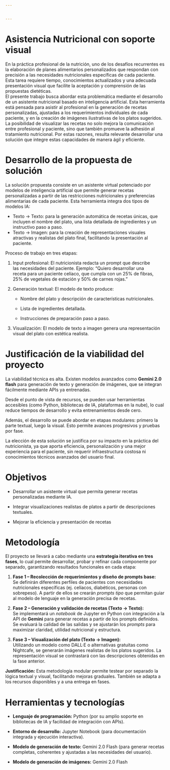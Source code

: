 ```yaml
---


---
```


<h1 id="asistencia-nutricional-con-soporte-visual">Asistencia Nutricional con soporte visual</h1>
<p>En la práctica profesional de la nutrición, uno de los desafíos recurrentes es la elaboración de planes alimentarios personalizados que respondan con precisión a las necesidades nutricionales específicas de cada paciente. Esta tarea requiere tiempo, conocimientos actualizados y una adecuada presentación visual que facilite la aceptación y comprensión de las propuestas dietéticas.<br>
El presente trabajo busca abordar esta problemática mediante el desarrollo de un asistente nutricional basado en inteligencia artificial. Esta herramienta está pensada para asistir al profesional en la generación de recetas personalizadas, ajustadas a los requerimientos individuales de cada paciente, y en la creación de imágenes ilustrativas de los platos sugeridos. La posibilidad de visualizar las recetas no solo mejora la comunicación entre profesional y paciente, sino que también promueve la adhesión al tratamiento nutricional. Por estas razones, resulta relevante desarrollar una solución que integre estas capacidades de manera ágil y eficiente.</p>
<h1 id="desarrollo-de-la-propuesta-de-solución">Desarrollo de la propuesta de solución</h1>
<p>La solución propuesta consiste en un asistente virtual potenciado por modelos de inteligencia artificial que permite generar recetas personalizadas a partir de las restricciones nutricionales y preferencias alimentarias de cada paciente. Esta herramienta integra dos tipos de modelos IA:</p>
<ul>
<li>Texto → Texto: para la generación automática de recetas únicas, que incluyen el nombre del plato, una lista detallada de ingredientes y un instructivo paso a paso.</li>
<li>Texto → Imagen: para la creación de representaciones visuales atractivas y realistas del plato final, facilitando la presentación al paciente.</li>
</ul>
<p>Proceso de trabajo en tres etapas:</p>
<ol>
<li>
<p>Input profesional: El nutricionista redacta un prompt que describe<br>
las necesidades del paciente. Ejemplo: “Quiero desarrollar una<br>
receta para un paciente celíaco, que cumpla con un 25% de fibras,<br>
25% de vegetales de estación y 50% de carnes rojas.”</p>
</li>
<li>
<p>Generación textual: El modelo de texto produce:</p>
<ul>
<li>
<p>Nombre del plato y descripción de características nutricionales.</p>
</li>
<li>
<p>Lista de ingredientes detallada.</p>
</li>
<li>
<p>Instrucciones de preparación paso a paso.</p>
</li>
</ul>
</li>
<li>
<p>Visualización: El modelo de texto a imagen genera una representación visual del plato con estética realista.</p>
</li>
</ol>
<h1 id="justificación-de-la-viabilidad-del-proyecto">Justificación de la viabilidad del proyecto</h1>
<p>La viabilidad técnica es alta. Existen modelos avanzados como <strong>Gemini 2.0 flash</strong> para generación de texto y  generación de imágenes, que se integran fácilmente mediante APIs ya entrenadas.</p>
<p>Desde el punto de vista de recursos, se pueden usar herramientas accesibles (como Python, bibliotecas de IA, plataformas en la nube), lo cual reduce tiempos de desarrollo y evita entrenamientos desde cero.</p>
<p>Además, el desarrollo se puede abordar en etapas modulares: primero la parte textual, luego la visual. Esto permite avances progresivos y pruebas por fase.</p>
<p>La elección de esta solución se justifica por su impacto en la práctica del nutricionista, ya que aporta eficiencia, personalización y una mejor experiencia para el paciente, sin requerir infraestructura costosa ni conocimientos técnicos avanzados del usuario final.</p>
<h1 id="objetivos">Objetivos</h1>
<ul>
<li>
<p>Desarrollar un asistente virtual que permita generar recetas personalizadas mediante IA.</p>
</li>
<li>
<p>Integrar visualizaciones realistas de platos a partir de descripciones textuales.</p>
</li>
<li>
<p>Mejorar la eficiencia y presentación de recetas</p>
</li>
</ul>
<h1 id="metodología">Metodología</h1>
<p>El proyecto se llevará a cabo mediante una <strong>estrategia iterativa en tres fases</strong>, lo cual permite desarrollar, probar y refinar cada componente por separado, garantizando resultados funcionales en cada etapa:</p>
<ol>
<li>
<p><strong>Fase 1 – Recolección de requerimientos y diseño de prompts base:</strong><br>
Se definirán diferentes perfiles de pacientes con necesidades nutricionales específicas (ej. celíacos, diabéticos, personas con sobrepeso). A partir de ellos se crearán <em>prompts tipo</em> que permitan guiar al modelo de lenguaje en la generación precisa de recetas.</p>
</li>
<li>
<p><strong>Fase 2 – Generación y validación de recetas (Texto → Texto):</strong><br>
Se implementará un <em>notebook</em> de Jupyter en Python con integración a la API de <strong>Gemini</strong> para generar recetas a partir de los prompts definidos. Se evaluará la calidad de las salidas y se ajustarán los <em>prompts</em> para maximizar claridad, utilidad nutricional y estructura.</p>
</li>
<li>
<p><strong>Fase 3 – Visualización del plato (Texto → Imagen):</strong><br>
Utilizando un modelo como DALL·E o alternativas gratuitas como Nightcafe, se generarán imágenes realistas de los platos sugeridos. La representación visual se contrastará con las descripciones obtenidas en la fase anterior.</p>
</li>
</ol>
<p><strong>Justificación:</strong> Esta metodología modular permite testear por separado la lógica textual y visual, facilitando mejoras graduales. También se adapta a los recursos disponibles y a una entrega en fases.</p>
<h1 id="herramientas-y-tecnologías"><strong>Herramientas y tecnologías</strong></h1>
<ul>
<li>
<p><strong>Lenguaje de programación:</strong> Python (por su amplio soporte en bibliotecas de IA y facilidad de integración con APIs).</p>
</li>
<li>
<p><strong>Entorno de desarrollo:</strong> Jupyter Notebook (para documentación integrada y ejecución interactiva).</p>
</li>
<li>
<p><strong>Modelo de generación de texto:</strong> Gemini 2.0 Flash (para generar recetas completas, coherentes y ajustadas a las necesidades del usuario).</p>
</li>
<li>
<p><strong>Modelo de generación de imágenes:</strong> Gemini 2.0 Flash</p>
</li>
</ul>

